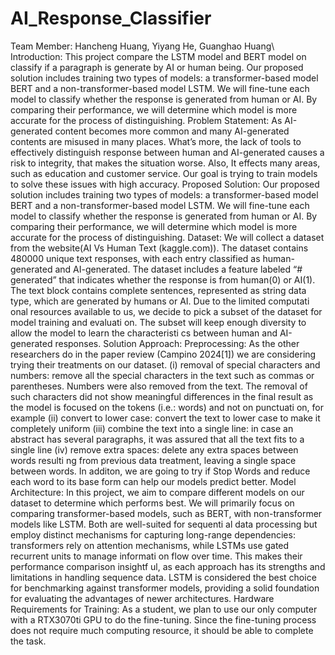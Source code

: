 # AI_Response_Classifier
Team Member: 
Hancheng Huang, Yiyang He, Guanghao Huang\\
Introduction:
This project compare the LSTM model and BERT model on classify if a paragraph is generate by AI or human being.
Our proposed solution includes training two types of models: a transformer-based model BERT and a non-transformer-based model LSTM. We will fine-tune each model to classify whether the response is generated from human or AI. By comparing their performance, we will determine which model is more accurate for the process of distinguishing.
Problem Statement:
As AI-generated content becomes more common and many AI-generated contents are misused in many places. What’s more, the lack of tools to effectively distinguish response between human and AI-generated causes a risk to integrity, that makes the situation worse. Also, It effects many areas, such as education and customer service. Our goal is trying to train models to solve these issues with high accuracy.
Proposed Solution: Our proposed solution includes training two types of models: a transformer-based model BERT and a non-transformer-based model LSTM. We will fine-tune each model to classify
whether the response is generated from human or AI. By comparing their performance, we will determine which model is more accurate for the process of distinguishing.
Dataset:
We will collect a dataset from the website(AI Vs Human Text (kaggle.com)). The dataset contains 480000 unique text responses, with each entry classified as human-generated and AI-generated. The dataset includes a feature labeled “# generated” that indicates whether the response is from human(0) or AI(1). The text block contains complete sentences, represented as string data type, which are generated by humans or AI. Due to the limited computati onal resources available to us, we decide to pick a subset of the dataset for model training and evaluati on. The subset will keep enough diversity to allow the model to learn the characteristi cs between human and AI-generated responses. 
Solution Approach:
Preprocessing:
As the other researchers do in the paper review (Campino 2024[1]) we are considering trying their treatments on our dataset.
(i) removal of special characters and numbers: remove all the special characters in the text such as commas or parentheses. Numbers were also removed from the text. The removal of such characters did not show meaningful differences in the final result as the model is focused on the tokens (i.e.: words) and not on punctuati on, for example
(ii) convert to lower case: convert the text to lower case to make it completely uniform
(iii) combine the text into a single line: in case an abstract has several paragraphs, it was assured that all the text fits to a single line
(iv) remove extra spaces: delete any extra spaces between words resulti ng from previous data treatment, leaving a single space between words. In additon, we are going to try if Stop Words and reduce each word to its base form can help our
models predict better.
Model Architecture:
In this project, we aim to compare different models on our dataset to determine which performs best. We will primarily focus on comparing transformer-based models, such as BERT, with non-transformer models like LSTM. Both are well-suited for sequenti al data processing but employ distinct mechanisms for capturing long-range dependencies: transformers rely on attention mechanisms, while LSTMs use gated recurrent units to manage informati on flow over time. This makes their performance comparison insightf ul, as each approach has its strengths and limitations in handling sequence data. LSTM is considered the best choice for benchmarking against transformer models, providing a solid foundation for evaluating the advantages of newer architectures.
Hardware Requirements for Training:
As a student, we plan to use our only computer with a RTX3070ti GPU to do the fine-tuning. Since the fine-tuning process does not require much computing resource, it should be able to complete the task.
